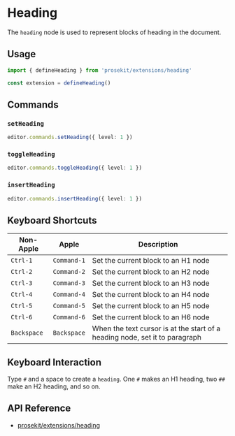 # Heading

The `heading` node is used to represent blocks of heading in the document.

<!-- @include: @/examples/heading.md -->

## Usage

```ts
import { defineHeading } from 'prosekit/extensions/heading'

const extension = defineHeading()
```

## Commands

### `setHeading`

```ts
editor.commands.setHeading({ level: 1 })
```

### `toggleHeading`

```ts
editor.commands.toggleHeading({ level: 1 })
```

### `insertHeading`

```ts
editor.commands.insertHeading({ level: 1 })
```

## Keyboard Shortcuts

| Non-Apple   | Apple       | Description                                                                 |
| ----------- | ----------- | --------------------------------------------------------------------------- |
| `Ctrl-1`    | `Command-1` | Set the current block to an H1 node                                         |
| `Ctrl-2`    | `Command-2` | Set the current block to an H2 node                                         |
| `Ctrl-3`    | `Command-3` | Set the current block to an H3 node                                         |
| `Ctrl-4`    | `Command-4` | Set the current block to an H4 node                                         |
| `Ctrl-5`    | `Command-5` | Set the current block to an H5 node                                         |
| `Ctrl-6`    | `Command-6` | Set the current block to an H6 node                                         |
| `Backspace` | `Backspace` | When the text cursor is at the start of a heading node, set it to paragraph |

## Keyboard Interaction

Type `#` and a space to create a `heading`. One `#` makes an H1 heading, two `##` make an H2 heading, and so on.

## API Reference

- [prosekit/extensions/heading](/references/extensions/heading)
